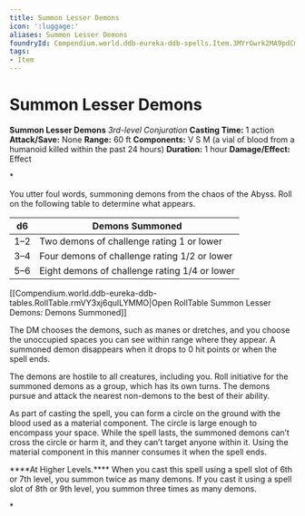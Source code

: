 ```yaml
---
title: Summon Lesser Demons
icon: ':luggage:'
aliases: Summon Lesser Demons
foundryId: Compendium.world.ddb-eureka-ddb-spells.Item.3MYrGwrk2MA9pdCm
tags:
- Item
---
```


# Summon Lesser Demons

**Summon Lesser Demons**
_3rd-level Conjuration_
**Casting Time:** 1 action
**Attack/Save:** None
**Range:** 60 ft
**Components:** V S M (a vial of blood from a humanoid killed within the past 24 hours)
**Duration:** 1 hour
**Damage/Effect:** Effect

*<p class="Core-Styles_Core-Body ParaOverride-1">You utter foul words, summoning demons from the chaos of the Abyss. Roll on the following table to determine what appears.</p>
<div class="table-overflow-wrapper">
<table class="compendium-left-aligned-table">
<thead>
<tr>
<th>d6</th>
<th>Demons Summoned</th>
</tr>
</thead>
<tbody>
<tr>
<td>1–2</td>
<td>Two demons of challenge rating 1 or lower</td>
</tr>
<tr>
<td>3–4</td>
<td>Four demons of challenge rating 1/2 or lower</td>
</tr>
<tr>
<td>5–6</td>
<td>Eight demons of challenge rating 1/4 or lower</td>
</tr>
</tbody>
</table><div id="table-link">[[Compendium.world.ddb-eureka-ddb-tables.RollTable.rmVY3xj6qulLYMMO|Open RollTable Summon Lesser Demons: Demons Summoned]]
<p class="Core-Styles_Core-Body">The DM chooses the demons, such as manes or dretches, and you choose the unoccupied spaces you can see within range where they appear. A summoned demon disappears when it drops to 0 hit points or when the spell ends.</p>
<p class="Core-Styles_Core-Body">The demons are hostile to all creatures, including you. Roll initiative for the summoned demons as a group, which has its own turns. The demons pursue and attack the nearest non-demons to the best of their ability.</p>
<p class="Core-Styles_Core-Body">As part of casting the spell, you can form a circle on the ground with the blood used as a material component. The circle is large enough to encompass your space. While the spell lasts, the summoned demons can’t cross the circle or harm it, and they can’t target anyone within it. Using the material component in this manner consumes it when the spell ends.</p>
<p class="Core-Styles_Core-Body">**<span class="Serif-Character-Style_Inline-Subhead-Serif">**At Higher Levels.**</span>** When you cast this spell using a spell slot of 6th or 7th level, you summon twice as many demons. If you cast it using a spell slot of 8th or 9th level, you summon three times as many demons.</p>*